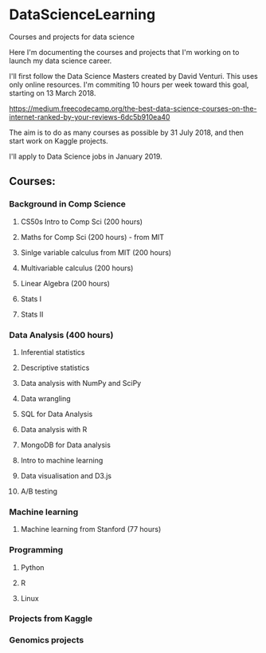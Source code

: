 # DataScienceLearning
Courses and projects for data science


Here I'm documenting the courses and projects that I'm working on to launch my data science career. 

I'll first follow the Data Science Masters created by David Venturi. This uses only online resources. 
I'm commiting 10 hours per week toward this goal, starting on 13 March 2018.

https://medium.freecodecamp.org/the-best-data-science-courses-on-the-internet-ranked-by-your-reviews-6dc5b910ea40


The aim is to do as many courses as possible by 31 July 2018, and then start work on Kaggle projects. 

I'll apply to Data Science jobs in January 2019. 

## Courses: 

### Background in Comp Science

1. CS50s Intro to Comp Sci (200 hours)

2. Maths for Comp Sci (200 hours) - from MIT

3. Sinlge variable calculus from MIT (200 hours)

4. Multivariable calculus (200 hours)

5. Linear Algebra (200 hours)

6. Stats I

7. Stats II


### Data Analysis (400 hours)

1. Inferential statistics

2. Descriptive statistics

3. Data analysis with NumPy and SciPy

4. Data wrangling

5. SQL for Data Analysis

6. Data analysis with R

7. MongoDB for Data analysis

8. Intro to machine learning

9. Data visualisation and D3.js

10. A/B testing


### Machine learning

1. Machine learning from Stanford (77 hours)

### Programming

1. Python 

2. R

3. Linux

### Projects from Kaggle


### Genomics projects

